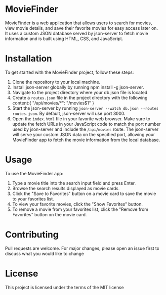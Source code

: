 # MovieFinder
MovieFinder is a web application that allows users to search for movies, view movie details, and save their favorite movies for easy access later on. It uses a custom JSON database served by json-server to fetch movie information and is built using HTML, CSS, and JavaScript.
# Installation
To get started with the MovieFinder project, follow these steps:
1. Clone the repository to your local machine.
2. Install json-server globally by running npm install -g json-server.
3. Navigate to the project directory where your db.json file is located.
4. Create a `routes.json` file in the project directory with the following content:{
"/api/movies/*": "/movies$1"
}
5.  Start the json-server by running `json-server --watch db.json --routes routes.json`. By default, json-server will use port 3000.
6. Open the `index.html` file in your favorite web browser. Make sure to update the fetch URLs in your JavaScript code to match the port number used by json-server and include the `/api/movies` route.
The json-server will serve your custom JSON data on the specified port, allowing your MovieFinder app to fetch the movie information from the local database.

# Usage
To use the MovieFinder app:

1. Type a movie title into the search input field and press Enter.
2. Browse the search results displayed as movie cards.
3. Click the "Save to Favorites" button on a movie card to save the movie to your favorites list.
4. To view your favorite movies, click the "Show Favorites" button.
5. To remove a movie from your favorites list, click the "Remove from Favorites" button on the movie card.
# Contributing
Pull requests are welcome. For major changes, please open an issue first to discuss what you would like to change
# License
This project is licensed under the terms of the MIT license